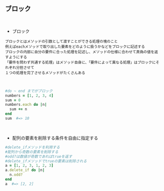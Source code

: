 ## ブロック  
<br>

- ブロック  
```
ブロックとはメソッドの引数として渡すことができる処理の塊のこと
例えばeachメソッドで取り出した要素をどのように扱うかなどをブロックに記述する
ブロックの内部に自分の要件に合った処理を記述し、メソッドの仕様に合わせて真偽の値を返すようにする
「要件を問わず共通する処理」はメソッド自身に、「要件によって異なる処理」はブロックにそれぞれ分担させて
１つの処理を完了させるメソッドがたくさんある
```
<br>

```rb
#do ~ end までがブロック
numbers = [1, 2, 3, 4]
sum = 0
numbers.each do |n|
  sum += n
end
sum  #=> 10
```
<br>

- 配列の要素を削除する条件を自由に指定する  
```rb
#delete_ifメソッドを利用する
#配列から奇数の要素を削除する
#odd?は数値が奇数であればtrueを返す
#delete_ifメソッドでtrueの要素は削除される
a = [1, 2, 3, 1, 2, 3]
a.delete_if do |n|
  n.odd?
end
a  #=> [2, 2]
```